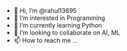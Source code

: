 - 👋 Hi, I’m @rahul13695
- 👀 I’m interested in Programming
- 🌱 I’m currently learning Python
- 💞️ I’m looking to collaborate on AI, ML
- 📫 How to reach me ...

<!---
rahul13695/rahul13695 is a ✨ special ✨ repository because its `README.md` (this file) appears on your GitHub profile.
You can click the Preview link to take a look at your changes.
--->
